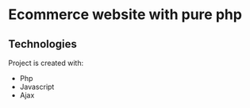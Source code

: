# Ecommerce website with pure php

## Technologies
Project is created with:
* Php
* Javascript
* Ajax
